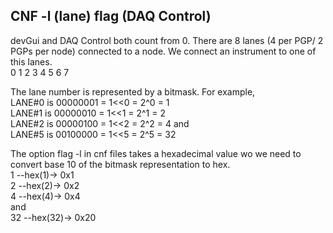 ## CNF -l (lane) flag (DAQ Control)
devGui and DAQ Control both count from 0. 
There are 8 lanes (4 per PGP/ 2 PGPs per node) connected to a node. We connect an instrument to one of this lanes.  
0 1 2 3 4 5 6 7

The lane number is represented by a bitmask. For example,  
LANE#0 is 00000001 = 1<<0 = 2^0 = 1  
LANE#1 is 00000010 = 1<<1 = 2^1 = 2  
LANE#2 is 00000100 = 1<<2 = 2^2 = 4
and  
LANE#5 is 00100000 = 1<<5 = 2^5 = 32

The option flag -l in cnf files takes a hexadecimal value wo we need to convert base 10 of the bitmask representation to hex.  
1 --hex(1)-> 0x1  
2 --hex(2)-> 0x2  
4 --hex(4)-> 0x4  
and  
32 --hex(32)-> 0x20  


